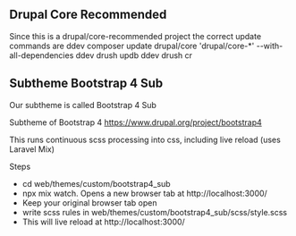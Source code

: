 ## Drupal Core Recommended

Since this is a drupal/core-recommended project the correct update commands are
ddev composer update drupal/core 'drupal/core-\*' --with-all-dependencies
ddev drush updb
ddev drush cr

## Subtheme Bootstrap 4 Sub

Our subtheme is called Bootstrap 4 Sub

Subtheme of Bootstrap 4 https://www.drupal.org/project/bootstrap4

This runs continuous scss processing into css, including live reload (uses Laravel Mix)

Steps

- cd web/themes/custom/bootstrap4_sub
- npx mix watch. Opens a new browser tab at http://localhost:3000/
- Keep your original browser tab open
- write scss rules in web/themes/custom/bootstrap4_sub/scss/style.scss
- This will live reload at http://localhost:3000/
